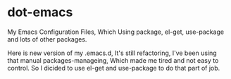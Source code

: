 # dot-emacs
My Emacs Configuration Files, Which Using package, el-get, use-package and lots of other packages.

Here is new version of my .emacs.d, It's still refactoring, 
I've been using that manual packages-manageing, Which made me tired and not easy to control.
So I dicided to use el-get and use-package to do that part of job.
